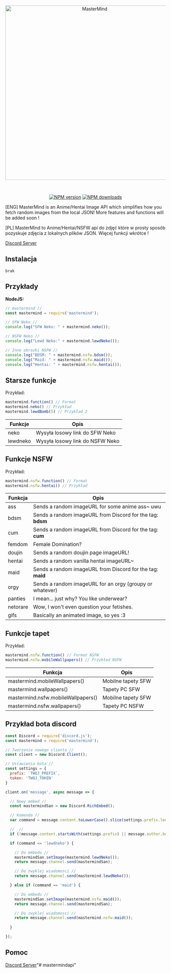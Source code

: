 <div align="center">
  <br />
  <p>
    <a href="https://discord.gg/qrbDHHJ"><img src="https://media.discordapp.net/attachments/696528201832464412/765278105571950592/av7_2.png?width=440&height=440" width="546" alt="MasterMind" /></a>
  </p>
  <br />
  <p>
    <a href="https://www.npmjs.com/package/mastermind"><img src="https://img.shields.io/npm/v/mastermind.svg?maxAge=3600" alt="NPM version" /></a>
    <a href="https://www.npmjs.com/package/mastermind"><img src="https://img.shields.io/npm/dt/mastermind.svg?maxAge=3600" alt="NPM downloads" /></a>
  </p>
</div>
[ENG]
MasterMind is an Anime/Hentai Image API which simplifies how you fetch random images from the local JSON! More features and functions will be added soon !



[PL]
MasterMind to Anime/Hentai/NSFW api do zdjęć które w prosty sposób pozyskuje zdjęcia z lokalnych plików JSON. Więcej funkcji wkrótce !

[Discord Server](https://discord.gg/qrbDHHJ)

## Instalacja
``brak``

## Przykłady
**NodeJS:**
```javascript
// mastermind //
const mastermind = require('mastermind');

// SFW Neko //
console.log("SFW Neko: " + mastermind.neko());

// NSFW Neko //
console.log("Lewd Neko:" + mastermind.lewdNeko());

// Inne obrazki NSFW //
console.log("BDSM: " + mastermind.nsfw.bdsm());
console.log("Maid: " + mastermind.nsfw.maid());
console.log("Hentai: " + mastermind.nsfw.hentai());
```

## Starsze funkcje
Przykład:
```javascript
mastermind.function() // Format
mastermind.neko() // Przykład
mastermind.lewdBomb(5) // Przykład 2
```
Funkcje | Opis
---|---
neko | Wysyła losowy link do SFW Neko
lewdneko | Wysyła losowy link do NSFW Neko

## Funkcje NSFW
Przykład:
```javascript
mastermind.nsfw.function() // Format
mastermind.nsfw.hentai() // Przykład
```
Funkcja | Opis
---|---
ass | Sends a random imageURL for some anime ass~ uwu
bdsm | Sends a random imageURL from Discord for the tag: **bdsm**
cum | Sends a random imageURL from Discord for the tag: **cum**
femdom | Female Domination?
doujin | Sends a random doujin page imageURL!
hentai | Sends a random vanilla hentai imageURL~
maid | Sends a random imageURL from Discord for the tag: **maid**
orgy | Sends a random imageURL for an orgy (groupy or whatever)
panties | I mean... just why? You like underwear?
netorare | Wow, I won't even question your fetishes.
gifs | Basically an animated image, so yes :3

## Funkcje tapet
Przykład:
```javascript
mastermind.nsfw.function() // Format NSFW
mastermind.nsfw.mobileWallpapers() // Przykład NSFW
```

Funkcja | Opis
---|---
mastermind.mobileWallpapers() | Mobilne tapety SFW
mastermind.wallpapers() | Tapety PC SFW
mastermind.nsfw.mobileWallpapers() | Mobilne tapety SFW
mastermind.nsfw.wallpapers() | Tapety PC NSFW


## Przykład bota discord
```javascript
const Discord = require('discord.js');
const mastermind = require('mastermind');

// Tworzenie nowego clienta //
const client = new Discord.Client();

// Ustawienia bota //
const settings = {
  prefix: `TWOJ_PREFIX`,
  token: 'TWOJ_TOKEN'
}

client.on('message', async message => {

  // Nowy embed //
  const mastermindSan = new Discord.RichEmbed();

  // Komenda //
  var command = message.content.toLowerCase().slice(settings.prefix.length).split(' ')[0];

  //  //
  if (!message.content.startsWith(settings.prefix) || message.author.bot) return;

  if (command == 'lewdneko') {

    // Do embedu //
    mastermindSan.setImage(mastermind.lewdNeko());
    return message.channel.send(mastermindSan);

    // Do zwyklej wiadomosci //
    return message.channel.send(mastermind.lewdNeko());

  } else if (command == 'maid') {

    // Do embedu //
    mastermindSan.setImage(mastermind.nsfw.maid());
    return message.channel.send(mastermindSan);

    // Do zwyklej wiadomosci //
    return message.channel.send(mastermind.nsfw.maid());
    
  }

});
  ```

## Pomoc
[Discord Server](https://discord.gg/DxHvWwC)"# mastermindapi" 
